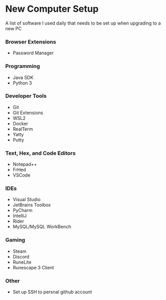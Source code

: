 # New Computer Setup
A list of software I used daily that needs to be set up when upgrading to a new PC 

### Browser Extensions
- Password Manager

### Programming
- Java SDK
- Python 3

### Developer Tools
- Git
- Git Extensions
- WSL2
- Docker
- RealTerm
- Yatty
- Putty

### Text, Hex, and Code Editors
- Notepad++
- FrHed
- VSCode

### IDEs
- Visual Studio
- JetBrains Toolbox
- PyCharm
- IntelliJ
- Rider
- MySQL/MySQL WorkBench

### Gaming
- Steam
- Discord
- RuneLite
- Runescape 3 Client

### Other
- Set up SSH to persnal github account
